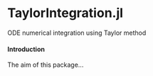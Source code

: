 # TaylorIntegration.jl

ODE numerical integration using Taylor method

#### Introduction

The aim of this package...
